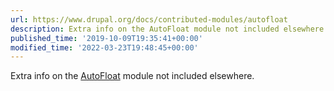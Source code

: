 ```yaml
---
url: https://www.drupal.org/docs/contributed-modules/autofloat
description: Extra info on the AutoFloat module not included elsewhere.
published_time: '2019-10-09T19:35:41+00:00'
modified_time: '2022-03-23T19:48:45+00:00'
---
```

Extra info on the [AutoFloat](https://www.drupal.org/project/autofloat) module not included elsewhere.